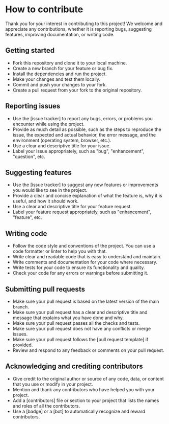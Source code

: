 # How to contribute

Thank you for your interest in contributing to this project! We welcome and appreciate any contributions, whether it is reporting bugs, suggesting features, improving documentation, or writing code.

## Getting started

- Fork this repository and clone it to your local machine.
- Create a new branch for your feature or bug fix.
- Install the dependencies and run the project.
- Make your changes and test them locally.
- Commit and push your changes to your fork.
- Create a pull request from your fork to the original repository.

## Reporting issues

- Use the [issue tracker] to report any bugs, errors, or problems you encounter while using the project.
- Provide as much detail as possible, such as the steps to reproduce the issue, the expected and actual behavior, the error message, and the environment (operating system, browser, etc.).
- Use a clear and descriptive title for your issue.
- Label your issue appropriately, such as "bug", "enhancement", "question", etc.

## Suggesting features

- Use the [issue tracker] to suggest any new features or improvements you would like to see in the project.
- Provide a clear and concise explanation of what the feature is, why it is useful, and how it should work.
- Use a clear and descriptive title for your feature request.
- Label your feature request appropriately, such as "enhancement", "feature", etc.

## Writing code

- Follow the code style and conventions of the project. You can use a code formatter or linter to help you with that.
- Write clear and readable code that is easy to understand and maintain.
- Write comments and documentation for your code where necessary.
- Write tests for your code to ensure its functionality and quality.
- Check your code for any errors or warnings before submitting it.

## Submitting pull requests

- Make sure your pull request is based on the latest version of the main branch.
- Make sure your pull request has a clear and descriptive title and message that explains what you have done and why.
- Make sure your pull request passes all the checks and tests.
- Make sure your pull request does not have any conflicts or merge issues.
- Make sure your pull request follows the [pull request template] if provided.
- Review and respond to any feedback or comments on your pull request.

## Acknowledging and crediting contributors

- Give credit to the original author or source of any code, data, or content that you use or modify in your project.
- Mention and thank any contributors who have helped you with your project.
- Add a [contributors] file or section to your project that lists the names and roles of all the contributors.
- Use a [badge] or a [bot] to automatically recognize and reward contributors.
